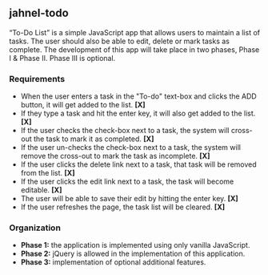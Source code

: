 ## jahnel-todo
“To-Do List” is a simple JavaScript app that allows users to maintain a list of tasks. The user should also be able to edit, delete or mark tasks as complete. The development of this app will take place in two phases, Phase I & Phase II. Phase III is optional.
### Requirements
* When the user enters a task in the "To-do" text-box and clicks the ADD button, it will get added to the list. **[X]**
* If they type a task and hit the enter key, it will also get added to the list. **[X]**
* If the user checks the check-box next to a task, the system will cross-out the task to mark it as completed. **[X]**
* If the user un-checks the check-box next to a task, the system will remove the cross-out to mark the task as incomplete. **[X]**
* If the user clicks the delete link next to a task, that task will be removed from the list. **[X]**
* If the user clicks the edit link next to a task, the task will become editable. **[X]**
* The user will be able to save their edit by hitting the enter key. **[X]**
* If the user refreshes the page, the task list will be cleared. **[X]**

### Organization
* **Phase 1:** the application is implemented using only vanilla JavaScript.
* **Phase 2:** jQuery is allowed in the implementation of this application.
* **Phase 3:** implementation of optional additional features.